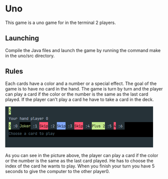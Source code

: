 # Uno
This game is a uno game for  in the terminal 2 players.

## Launching
Compile the Java files and launch the game by running the command make in the uno/src directory.

## Rules
Each cards have a color and a number or a special effect.
The goal of the game is to have no card in the hand.
The game is turn by turn and the player can play a card if the color or the number is the same as the last card played.
If the player can't play a card he have to take a card in the deck.

![img.png](img.png)

As you can see in the picture above, the player can play a card if the color or the number is the same as the last card played. 
He has to choose the index of the card he wants to play.
When you finish your turn you have 5 seconds to give the computer to the other player0.

